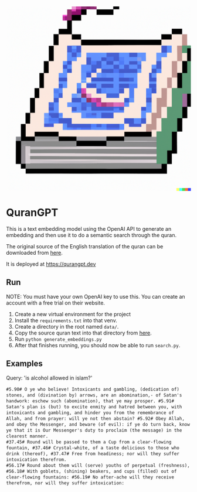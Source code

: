 ![logo](https://github.com/blackrabbit/qurangpt/blob/main/docs/logo.png?raw=true)

# QuranGPT

This is a text embedding model using the OpenAI API to generate an embedding and then use it to do a semantic search through the quran.

The original source of the English translation of the quran can be downloaded from [here](https://drive.google.com/file/d/13gCvW0hHyQGvYSqXP71pgD2LNOvtb8Gi/view?usp=sharing).

It is deployed at https://qurangpt.dev


## Run

NOTE: You must have your own OpenAI key to use this. You can create an account with a free trial on their website.

1. Create a new virtual environment for the project
2. Install the `requirements.txt` into that venv.
3. Create a directory in the root named `data/`.
4. Copy the source quran text into that directory from [here](https://drive.google.com/file/d/13gCvW0hHyQGvYSqXP71pgD2LNOvtb8Gi/view?usp=sharing).
5. Run `python generate_embeddings.py`
6. After that finishes running, you should now be able to run `search.py`.

## Examples

Query: 'is alcohol allowed in islam?'
```
#5.90# O ye who believe! Intoxicants and gambling, (dedication of) stones, and (divination by) arrows, are an abomination,- of Satan's handwork: eschew such (abomination), that ye may prosper. #5.91# Satan's plan is (but) to excite enmity and hatred between you, with intoxicants and gambling, and hinder you from the remembrance of Allah, and from prayer: will ye not then abstain? #5.92# Obey Allah, and obey the Messenger, and beware (of evil): if ye do turn back, know ye that it is Our Messenger's duty to proclaim (the message) in the clearest manner.
#37.45# Round will be passed to them a Cup from a clear-flowing fountain, #37.46# Crystal-white, of a taste delicious to those who drink (thereof), #37.47# Free from headiness; nor will they suffer intoxication therefrom.
#56.17# Round about them will (serve) youths of perpetual (freshness), #56.18# With goblets, (shining) beakers, and cups (filled) out of clear-flowing fountains: #56.19# No after-ache will they receive therefrom, nor will they suffer intoxication:
```
